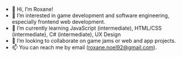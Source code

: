 - 👋 Hi, I’m Roxane!
- 👀 I’m interested in game development and software engineering, especially frontend web development.
- 🌱 I’m currently learning JavaScript (intermediate), HTML/CSS (intermediate), C# (intermediate), UX Design
- 💞️ I’m looking to collaborate on game jams or web and app projects.
- 📫 You can reach me by email (roxane.noel92@gmail.com). 

<!---
Roxanoel/Roxanoel is a ✨ special ✨ repository because its `README.md` (this file) appears on your GitHub profile.
You can click the Preview link to take a look at your changes.
--->
